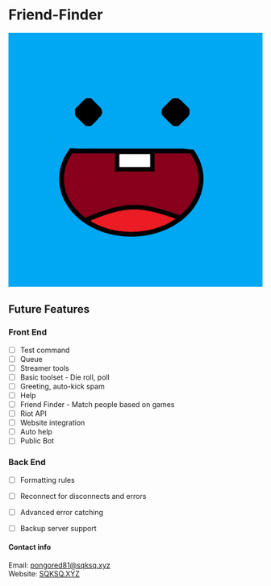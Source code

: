 # Friend-Finder
![FriendFinder.png](FriendFinder.png)  


## Future Features
### Front End
  - [ ] Test command
  - [ ] Queue
  - [ ] Streamer tools
  - [ ] Basic toolset - Die roll, poll
  - [ ] Greeting, auto-kick spam
  - [ ] Help
  - [ ] Friend Finder - Match people based on games
  - [ ] Riot API
  - [ ] Website integration
  - [ ] Auto help
  - [ ] Public Bot

### Back End
  - [ ] Formatting rules
  - [ ] Reconnect for disconnects and errors
  - [ ] Advanced error catching
  - [ ] Backup server support


#### Contact info
Email: pongored81@sqksq.xyz  
Website: [SQKSQ.XYZ](sqksq.xyz)
